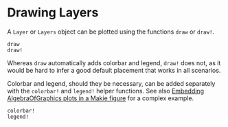 # Drawing Layers

A `Layer` or `Layers` object can be plotted using the functions `draw` or `draw!`.

```@docs
draw
draw!
```

Whereas `draw` automatically adds colorbar and legend, `draw!` does not, as it
would be hard to infer a good default placement that works in all scenarios.

Colorbar and legend, should they be necessary, can be added separately with the
`colorbar!` and `legend!` helper functions. See also
[Embedding AlgebraOfGraphics plots in a Makie figure](@ref) for a complex example.

```@docs
colorbar!
legend!
```
